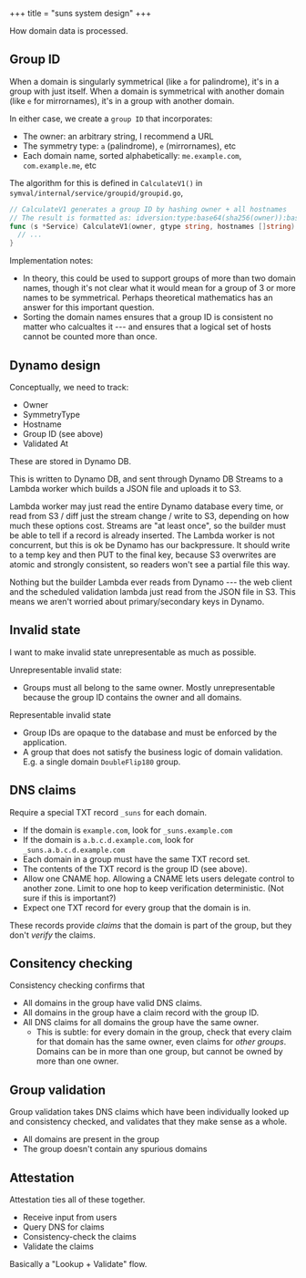 +++
title = "suns system design"
+++

How domain data is processed.

## Group ID

When a domain is singularly symmetrical (like `a` for palindrome),
it's in a group with just itself.
When a domain is symmetrical with another domain (like `e` for mirrornames),
it's in a group with another domain.

In either case, we create a `group ID` that incorporates:

* The owner: an arbitrary string, I recommend a URL
* The symmetry type: `a` (palindrome), `e` (mirrornames), etc
* Each domain name, sorted alphabetically: `me.example.com`, `com.example.me`, etc

The algorithm for this is defined in `CalculateV1()` in `symval/internal/service/groupid/groupid.go`,

```go
// CalculateV1 generates a group ID by hashing owner + all hostnames
// The result is formatted as: idversion:type:base64(sha256(owner)):base64(sha256(sort(hostnames))).
func (s *Service) CalculateV1(owner, gtype string, hostnames []string) (string, error) {
  // ...
}
```

Implementation notes:

* In theory, this could be used to support groups of more than two domain names,
  though it's not clear what it would mean for a group of 3 or more names to be symmetrical.
  Perhaps theoretical mathematics has an answer for this important question.
* Sorting the domain names ensures that a group ID is consistent no matter who calcualtes it ---
  and ensures that a logical set of hosts cannot be counted more than once.

## Dynamo design

Conceptually, we need to track:

* Owner
* SymmetryType
* Hostname
* Group ID (see above)
* Validated At

These are stored in Dynamo DB.

This is written to Dynamo DB,
and sent through Dynamo DB Streams to a Lambda worker
which builds a JSON file and uploads it to S3.

Lambda worker may just read the entire Dynamo database every time,
or read from S3 / diff just the stream change / write to S3,
depending on how much these options cost.
Streams are "at least once", so the builder must be able to tell if a record is already inserted.
The Lambda worker is not concurrent,
but this is ok be Dynamo has our backpressure.
It should write to a temp key and then PUT to the final key, because S3 overwrites are atomic and strongly consistent,
so readers won't see a partial file this way.

Nothing but the builder Lambda ever reads from Dynamo ---
the web client and the scheduled validation lambda just read from the JSON file in S3.
This means we aren't worried about primary/secondary keys in Dynamo.

## Invalid state

I want to make invalid state unrepresentable as much as possible.

Unrepresentable invalid state:

* Groups must all belong to the same owner.
  Mostly unrepresentable because the group ID contains the owner and all domains.

Representable invalid state

* Group IDs are opaque to the database and must be enforced by the application.
* A group that does not satisfy the business logic of domain validation.
  E.g. a single domain `DoubleFlip180` group.

## DNS claims

Require a special TXT record `_suns` for each domain.

* If the domain is `example.com`, look for `_suns.example.com`
* If the domain is `a.b.c.d.example.com`, look for `_suns.a.b.c.d.example.com`
* Each domain in a group must have the same TXT record set.
* The contents of the TXT record is the group ID (see above).
* Allow one CNAME hop.
  Allowing a CNAME lets users delegate control to another zone.
  Limit to one hop to keep verification deterministic.
  (Not sure if this is important?)
* Expect one TXT record for every group that the domain is in.

These records provide _claims_ that the domain is part of the group,
but they don't _verify_ the claims.

## Consitency checking

Consistency checking confirms that

* All domains in the group have valid DNS claims.
* All domains in the group have a claim record with the group ID.
* All DNS claims for all domains the group have the same owner.
  * This is subtle:
    for every domain in the group,
    check that every claim for that domain has the same owner,
    even claims for _other groups_.
    Domains can be in more than one group,
    but cannot be owned by more than one owner.

## Group validation

Group validation takes DNS claims which have been individually looked up and consistency checked,
and validates that they make sense as a whole.

* All domains are present in the group
* The group doesn't contain any spurious domains

## Attestation

Attestation ties all of these together.

* Receive input from users
* Query DNS for claims
* Consistency-check the claims
* Validate the claims

Basically a "Lookup + Validate" flow.
